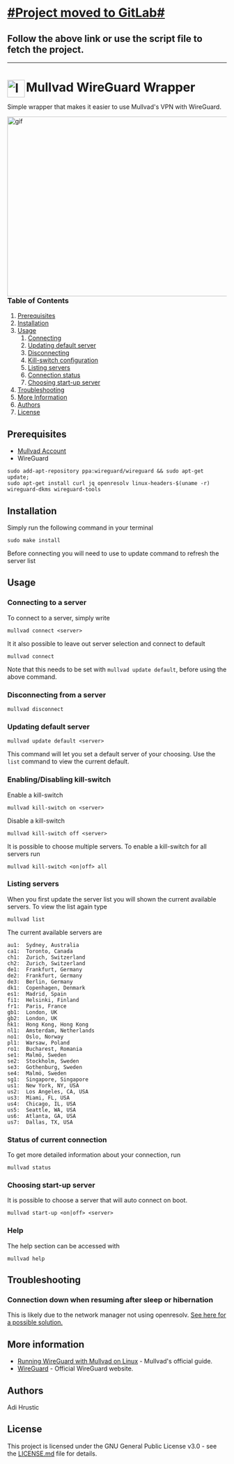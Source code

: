 # [#Project moved to GitLab#](https://gitlab.com/adihrustic/Mullvad-WireGuard-Wrapper)
## Follow the above link or use the script file to fetch the project.

------------------------
# Mullvad WireGuard Wrapper  <img src="https://slethen.io/content/images/2017/01/mullvad-logo.png" align="left" width="40" height="40" alt="logo">
Simple wrapper that makes it easier to use Mullvad's VPN with WireGuard.

<img src="https://i.imgur.com/QqBj2Rm.gif" align="right" alt="gif" width="515" height="412">

### Table of Contents
1. [Prerequisites](https://github.com/adihrustic/Mullvad-WireGuard-Wrapper#prerequisites)
1. [Installation](https://github.com/adihrustic/Mullvad-WireGuard-Wrapper#installation)
1. [Usage](https://github.com/adihrustic/Mullvad-WireGuard-Wrapper#usage)
    1. [Connecting](https://github.com/adihrustic/Mullvad-WireGuard-Wrapper#connecting-to-a-server)
    1. [Updating default server](https://github.com/adihrustic/Mullvad-WireGuard-sWrapper#updating-default-server)
    1. [Disconnecting](https://github.com/adihrustic/Mullvad-WireGuard-Wrapper#disconnecting-from-a-server)
    1. [Kill-switch configuration](https://github.com/adihrustic/Mullvad-WireGuard-Wrapper#enablingdisabling-kill-switch)
    1. [Listing servers](https://github.com/adihrustic/Mullvad-WireGuard-Wrapper#listing-servers)
    1. [Connection status](https://github.com/adihrustic/Mullvad-WireGuard-Wrapper#status-of-current-connection)
    1. [Choosing start-up server](https://github.com/adihrustic/Mullvad-WireGuard-Wrapper#choosing-start-up-server)
1. [Troubleshooting](https://github.com/adihrustic/Mullvad-WireGuard-Wrapper#troubleshooting)
1. [More Information](https://github.com/adihrustic/Mullvad-WireGuard-Wrapper#more-information)
1. [Authors](https://github.com/adihrustic/Mullvad-WireGuard-Wrapper#authors)
1. [License](https://github.com/adihrustic/Mullvad-WireGuard-Wrapper#license)


## Prerequisites
* [Mullvad Account](https://mullvad.net/)
* WireGuard

```
sudo add-apt-repository ppa:wireguard/wireguard && sudo apt-get update;
sudo apt-get install curl jq openresolv linux-headers-$(uname -r) wireguard-dkms wireguard-tools
```

## Installation
Simply run the following command in your terminal
```
sudo make install
```
Before connecting you will need to use to update command to refresh the server list

## Usage
### Connecting to a server
To connect to a server, simply write
```
mullvad connect <server>
```

It it also possible to leave out server selection and connect to default
```
mullvad connect
```

Note that this needs to be set with `mullvad update default`, before using the above command.

### Disconnecting from a server
```
mullvad disconnect
```

### Updating default server
```
mullvad update default <server>
```
This command will let you set a default server of your choosing. Use the `list` command to view the current default.

### Enabling/Disabling kill-switch
Enable a kill-switch
```
mullvad kill-switch on <server>
```

Disable a kill-switch
```
mullvad kill-switch off <server>
```

It is possible to choose multiple servers. To enable a kill-switch for all servers run
```
mullvad kill-switch <on|off> all
```

### Listing servers
When you first update the server list you will shown the current available servers. To view the list again type
```
mullvad list
```

The current available servers are
```
au1:  Sydney, Australia
ca1:  Toronto, Canada
ch1:  Zurich, Switzerland
ch2:  Zurich, Switzerland
de1:  Frankfurt, Germany
de2:  Frankfurt, Germany
de3:  Berlin, Germany
dk1:  Copenhagen, Denmark
es1:  Madrid, Spain
fi1:  Helsinki, Finland
fr1:  Paris, France
gb1:  London, UK
gb2:  London, UK
hk1:  Hong Kong, Hong Kong
nl1:  Amsterdam, Netherlands
no1:  Oslo, Norway
pl1:  Warsaw, Poland
ro1:  Bucharest, Romania
se1:  Malmö, Sweden
se2:  Stockholm, Sweden
se3:  Gothenburg, Sweden
se4:  Malmö, Sweden
sg1:  Singapore, Singapore
us1:  New York, NY, USA
us2:  Los Angeles, CA, USA
us3:  Miami, FL, USA
us4:  Chicago, IL, USA
us5:  Seattle, WA, USA
us6:  Atlanta, GA, USA
us7:  Dallas, TX, USA
```

### Status of current connection
To get more detailed information about your connection, run
```
mullvad status
```

### Choosing start-up server
It is possible to choose a server that will auto connect on boot.
```
mullvad start-up <on|off> <server>
```

### Help
The help section can be accessed with
```
mullvad help
```

## Troubleshooting
### Connection down when resuming after sleep or hibernation
This is likely due to the network manager not using openresolv. [See here for a possible solution.](https://wiki.archlinux.org/index.php/NetworkManager#Use_openresolv)

## More information
* [Running WireGuard with Mullvad on Linux](https://mullvad.net/en/guides/wireguard-and-mullvad-vpn/) - Mullvad's official guide.
* [WireGuard](https://www.wireguard.com/) - Official WireGuard website.

## Authors
Adi Hrustic

## License
This project is licensed under the GNU General Public License v3.0 - see the [LICENSE.md](LICENSE.md) file for details.

